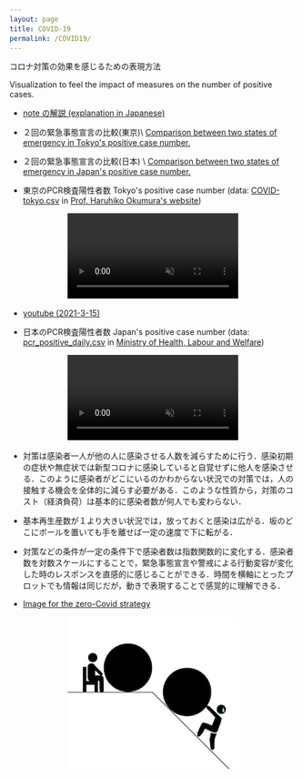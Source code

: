 ```yaml
---
layout: page
title: COVID-19
permalink: /COVID19/
---
```



コロナ対策の効果を感じるための表現方法

Visualization to feel the impact of measures on the number of positive cases. 

- [note の解説 (explanation in Japanese)](https://note.com/ryseto/n/n432fcc37c992)

- ２回の緊急事態宣言の比較(東京)\\
 [Comparison between two states of emergency in Tokyo's positive case number.](/assets/movie/tokyo2.gif)

- ２回の緊急事態宣言の比較(日本) \\
[Comparison between two states of emergency in Japan's positive case number.](/assets/movie/tokyo2.gif) 

- 東京のPCR検査陽性者数 Tokyo's positive case number (data: [COVID-tokyo.csv](https://oku.edu.mie-u.ac.jp/~okumura/python/data/COVID-tokyo.csv) in
[Prof. Haruhiko Okumura's website](https://oku.edu.mie-u.ac.jp/~okumura/python/COVID-19.html))

<center>
<video muted autoplay controls>
    <source src="/assets/movie/tokyo.mp4" type="video/mp4">
</video>
</center>

- [youtube (2021-3-15)](https://youtu.be/F83stzDBO6c)


- 日本のPCR検査陽性者数 Japan's positive case number
(data: [pcr_positive_daily.csv](https://www.mhlw.go.jp/content/pcr_positive_daily.csv)
in [Ministry of Health, Labour and Welfare](https://www.mhlw.go.jp/stf/seisakunitsuite/bunya/0000164708_00001.html))

<center>
<video muted autoplay controls>
    <source src="/assets/movie/japan.mp4" type="video/mp4">
</video>
</center>



- 対策は感染者一人が他の人に感染させる人数を減らすために行う．感染初期の症状や無症状では新型コロナに感染していると自覚せずに他人を感染させる．このように感染者がどこにいるのかわからない状況での対策では，人の接触する機会を全体的に減らす必要がある．このような性質から，対策のコスト（経済負荷）は基本的に感染者数が何人でも変わらない．

- 基本再生産数が１より大きい状況では，放っておくと感染は広がる．坂のどこにボールを置いても手を離せば一定の速度で下に転がる．


- 対策などの条件が一定の条件下で感染者数は指数関数的に変化する．感染者数を対数スケールにすることで，緊急事態宣言や警戒による行動変容が変化した時のレスポンスを直感的に感じることができる．時間を横軸にとったプロットでも情報は同じだが，動きで表現することで感覚的に理解できる．



- [Image for the zero-Covid strategy](/assets/img/zeroCOVID2.jpg)


<div style="text-align:center"><img src="/assets/img/zeroCOVIDimage.jpg" /></div>

